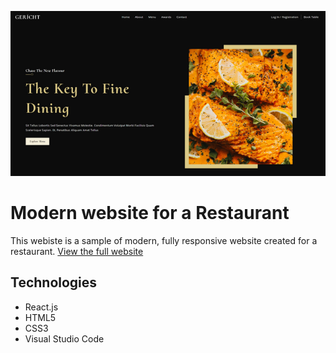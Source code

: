 ![Screenshot](restaurantimg.png)

# Modern website for a Restaurant
This webiste is a sample of modern, fully responsive website created for a restaurant.
[View the full website](http://simonch-restaurant-website.link/)


## Technologies
* React.js
* HTML5
* CSS3
* Visual Studio Code
